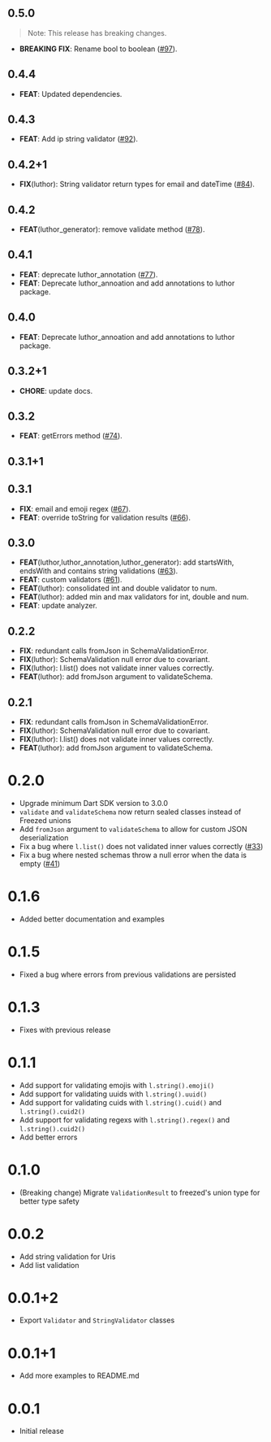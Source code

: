 ## 0.5.0

> Note: This release has breaking changes.

 - **BREAKING** **FIX**: Rename bool to boolean ([#97](https://github.com/exaby73/luthor/issues/97)).

## 0.4.4

 - **FEAT**: Updated dependencies.

## 0.4.3

 - **FEAT**: Add ip string validator ([#92](https://github.com/exaby73/luthor/issues/92)).

## 0.4.2+1

 - **FIX**(luthor): String validator return types for email and dateTime ([#84](https://github.com/exaby73/luthor/issues/84)).

## 0.4.2

 - **FEAT**(luthor_generator): remove validate method ([#78](https://github.com/exaby73/luthor/issues/78)).

## 0.4.1

 - **FEAT**: deprecate luthor_annotation ([#77](https://github.com/exaby73/luthor/issues/77)).
 - **FEAT**: Deprecate luthor_annoation and add annotations to luthor package.

## 0.4.0

- **FEAT**: Deprecate luthor_annoation and add annotations to luthor package.

## 0.3.2+1

- **CHORE**: update docs.

## 0.3.2

- **FEAT**: getErrors method ([#74](https://github.com/exaby73/luthor/issues/74)).

## 0.3.1+1

## 0.3.1

- **FIX**: email and emoji regex ([#67](https://github.com/exaby73/luthor/issues/67)).
- **FEAT**: override toString for validation results ([#66](https://github.com/exaby73/luthor/issues/66)).

## 0.3.0

- **FEAT**(luthor,luthor_annotation,luthor_generator): add startsWith, endsWith and contains string validations ([#63](https://github.com/exaby73/luthor/issues/63)).
- **FEAT**: custom validators ([#61](https://github.com/exaby73/luthor/issues/61)).
- **FEAT**(luthor): consolidated int and double validator to num.
- **FEAT**(luthor): added min and max validators for int, double and num.
- **FEAT**: update analyzer.

## 0.2.2

- **FIX**: redundant calls fromJson in SchemaValidationError.
- **FIX**(luthor): SchemaValidation null error due to covariant.
- **FIX**(luthor): l.list() does not validate inner values correctly.
- **FEAT**(luthor): add fromJson argument to validateSchema.

## 0.2.1

- **FIX**: redundant calls fromJson in SchemaValidationError.
- **FIX**(luthor): SchemaValidation null error due to covariant.
- **FIX**(luthor): l.list() does not validate inner values correctly.
- **FEAT**(luthor): add fromJson argument to validateSchema.

# 0.2.0

- Upgrade minimum Dart SDK version to 3.0.0
- `validate` and `validateSchema` now return sealed classes instead of Freezed unions
- Add `fromJson` argument to `validateSchema` to allow for custom JSON deserialization
- Fix a bug where `l.list()` does not validated inner values correctly ([#33](https://github.com/exaby73/luthor/issues/33))
- Fix a bug where nested schemas throw a null error when the data is empty ([#41](https://github.com/exaby73/luthor/issues/41))

# 0.1.6

- Added better documentation and examples

# 0.1.5

- Fixed a bug where errors from previous validations are persisted

# 0.1.3

- Fixes with previous release

# 0.1.1

- Add support for validating emojis with `l.string().emoji()`
- Add support for validating uuids with `l.string().uuid()`
- Add support for validating cuids with `l.string().cuid()` and `l.string().cuid2()`
- Add support for validating regexs with `l.string().regex()` and `l.string().cuid2()`
- Add better errors

# 0.1.0

- (Breaking change) Migrate `ValidationResult` to freezed's union type for better type safety

# 0.0.2

- Add string validation for Uris
- Add list validation

# 0.0.1+2

- Export `Validator` and `StringValidator` classes

# 0.0.1+1

- Add more examples to README.md

# 0.0.1

- Initial release
